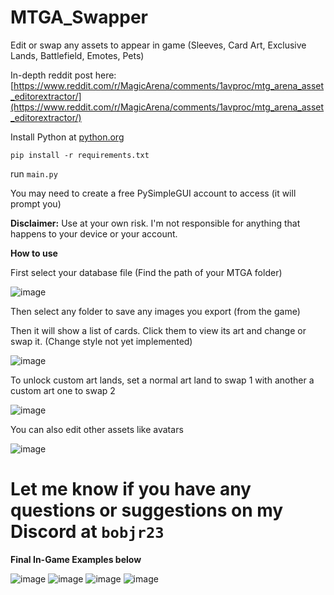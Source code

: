 # MTGA_Swapper
Edit or swap any assets to appear in game (Sleeves, Card Art, Exclusive Lands, Battlefield, Emotes, Pets)

In-depth reddit post here: [https://www.reddit.com/r/MagicArena/comments/1avproc/mtg_arena_asset_editorextractor/](https://www.reddit.com/r/MagicArena/comments/1avproc/mtg_arena_asset_editorextractor/)

Install Python at [python.org](https://www.python.org/downloads/)

`pip install -r requirements.txt`

run `main.py`

You may need to create a free PySimpleGUI account to access (it will prompt you)

**Disclaimer:** Use at your own risk. I'm not responsible for anything that happens to your device or your account. 

**How to use**

First select your database file (Find the path of your MTGA folder)

![image](https://github.com/BobJr23/MTGA_Swapper/assets/98911103/d76fb165-cb32-447a-a27b-70719b292c9c)

Then select any folder to save any images you export (from the game)

Then it will show a list of cards. Click them to view its art and change or swap it. (Change style not yet implemented)

![image](https://github.com/BobJr23/MTGA_Swapper/assets/98911103/ce2900c7-9eba-4382-bd9c-aeb57efee20b)

To unlock custom art lands, set a normal art land to swap 1 with another a custom art one to swap 2 

![image](https://github.com/BobJr23/MTGA_Swapper/assets/98911103/372c590e-1bc5-485b-af9a-12782f69f056)


You can also edit other assets like avatars

![image](https://github.com/BobJr23/MTGA_Swapper/assets/98911103/53afa37a-ca57-4a84-9b24-3a91c6becc86)

# Let me know if you have any questions or suggestions on my Discord at `bobjr23`

**Final In-Game Examples below**

![image](https://github.com/BobJr23/MTGA_Swapper/assets/98911103/d72bcdec-2f6b-4804-89aa-4d42634aedcc)
![image](https://github.com/BobJr23/MTGA_Swapper/assets/98911103/8e56bd7e-c6c5-499f-a1c3-37e6702dacab)
![image](https://github.com/BobJr23/MTGA_Swapper/assets/98911103/2e023d86-0b2d-4515-bc1e-9b9278ec6f00)
![image](https://github.com/BobJr23/MTGA_Swapper/assets/98911103/115e8e66-85c2-4f51-af9d-f9cb46482b8b)

